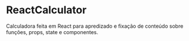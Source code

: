 # ReactCalculator

Calculadora feita em React para apredizado e fixação de conteúdo sobre funções, props, state e componentes.
